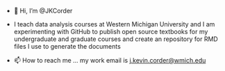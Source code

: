 - 👋 Hi, I’m @JKCorder

- I teach data analysis courses at Western Michigan University and I am experimenting with GitHub to publish open source textbooks for my undergraduate and graduate courses and create an repository for RMD files I use to generate the documents

- 📫 How to reach me ... my work email is j.kevin.corder@wmich.edu

